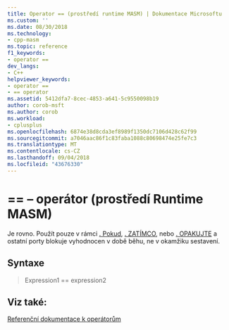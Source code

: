 ```yaml
---
title: Operator == (prostředí runtime MASM) | Dokumentace Microsoftu
ms.custom: ''
ms.date: 08/30/2018
ms.technology:
- cpp-masm
ms.topic: reference
f1_keywords:
- operator ==
dev_langs:
- C++
helpviewer_keywords:
- operator ==
- == operator
ms.assetid: 5412dfa7-8cec-4853-a641-5c9550098b19
author: corob-msft
ms.author: corob
ms.workload:
- cplusplus
ms.openlocfilehash: 6874e38d8cda3ef8989f1350dc7106d428c62f99
ms.sourcegitcommit: a7046aac86f1c83faba1088c80698474e25fe7c3
ms.translationtype: MT
ms.contentlocale: cs-CZ
ms.lasthandoff: 09/04/2018
ms.locfileid: "43676330"
---
```

# <a name="operator--masm-run-time"></a>== – operátor (prostředí Runtime MASM)

Je rovno. Použít pouze v rámci [. Pokud](../../assembler/masm/dot-if.md), [. ZATÍMCO](../../assembler/masm/dot-while.md), nebo [. OPAKUJTE](../../assembler/masm/dot-repeat.md) a ostatní porty blokuje vyhodnocen v době běhu, ne v okamžiku sestavení.

## <a name="syntax"></a>Syntaxe

> Expression1 == expression2

## <a name="see-also"></a>Viz také:

[Referenční dokumentace k operátorům](../../assembler/masm/operators-reference.md)<br/>